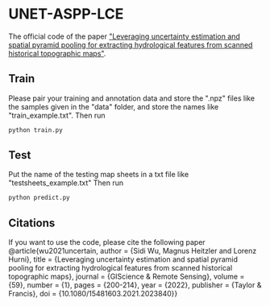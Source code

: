 # UNET-ASPP-LCE

The official code of the paper ["Leveraging uncertainty estimation and spatial pyramid pooling for extracting hydrological features from scanned historical topographic maps"](https://www.tandfonline.com/doi/full/10.1080/15481603.2021.2023840).

## Train
Please pair your training and annotation data and store the ".npz" files like the samples given in the "data" folder, and store the names like "train_example.txt". 
Then run 
```bash
python train.py
```
## Test
Put the name of the testing map sheets in a txt file like "testsheets_example.txt"
Then run 
```bash
python predict.py
```
## Citations
If you want to use the code, please cite the following paper
@article{wu2021uncertain,
author = {Sidi Wu, Magnus Heitzler and Lorenz Hurni},
title = {Leveraging uncertainty estimation and spatial pyramid pooling for extracting hydrological features from scanned historical topographic maps},
journal = {GIScience \& Remote Sensing},
volume = {59},
number = {1},
pages = {200-214},
year = {2022},
publisher = {Taylor & Francis},
doi = {10.1080/15481603.2021.2023840}}
